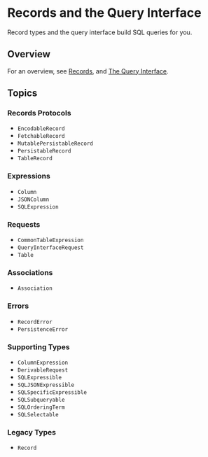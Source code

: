 # Records and the Query Interface

Record types and the query interface build SQL queries for you.

## Overview

For an overview, see [Records](https://github.com/groue/GRDB.swift/blob/master/README.md#records), and [The Query Interface](https://github.com/groue/GRDB.swift/blob/master/README.md#the-query-interface).

## Topics

### Records Protocols

- ``EncodableRecord``
- ``FetchableRecord``
- ``MutablePersistableRecord``
- ``PersistableRecord``
- ``TableRecord``

### Expressions

- ``Column``
- ``JSONColumn``
- ``SQLExpression``

### Requests

- ``CommonTableExpression``
- ``QueryInterfaceRequest``
- ``Table``

### Associations

- ``Association``

### Errors

- ``RecordError``
- ``PersistenceError``

### Supporting Types

- ``ColumnExpression``
- ``DerivableRequest``
- ``SQLExpressible``
- ``SQLJSONExpressible``
- ``SQLSpecificExpressible``
- ``SQLSubqueryable``
- ``SQLOrderingTerm``
- ``SQLSelectable``

### Legacy Types

- ``Record``
